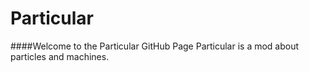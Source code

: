 Particular
==========

####Welcome to the Particular GitHub Page
Particular is a mod about particles and machines.
